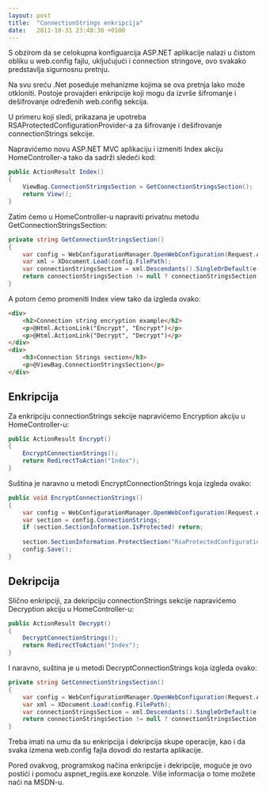 ```yaml
---
layout: post
title:  "ConnectionStrings enkripcija"
date:   2011-10-31 23:48:30 +0100
---
```


S obzirom da se celokupna konfiguarcija ASP.NET aplikacije nalazi u čistom obliku u web.config fajlu, uključujući i connection stringove, ovo svakako predstavlja sigurnosnu pretnju.

Na svu sreću .Net poseduje mehanizme kojima se ova pretnja lako može otkloniti. Postoje provajderi enkripcije koji mogu da izvrše šifromanje i dešifrovanje određenih web.config sekcija.

U primeru koji sledi, prikazana je upotreba RSAProtectedConfigurationProvider-a za šifrovanje i dešifrovanje connectionStrings sekcije.

Napravićemo novu ASP.NET MVC aplikaciju i izmeniti Index akciju HomeController-a tako da sadrži sledeći kod:

```csharp
public ActionResult Index()
{
    ViewBag.ConnectionStringsSection = GetConnectionStringsSection();
    return View();
}
```

Zatim ćemo u HomeController-u napraviti privatnu metodu GetConnectionStringsSection:

```csharp
private string GetConnectionStringsSection()
{
    var config = WebConfigurationManager.OpenWebConfiguration(Request.ApplicationPath);
    var xml = XDocument.Load(config.FilePath);
    var connectionStringsSection = xml.Descendants().SingleOrDefault(e => e.Name == "connectionStrings");
    return connectionStringsSection != null ? connectionStringsSection.ToString() : string.Empty;
}
```

A potom ćemo promeniti Index view tako da izgleda ovako:

```html
<div>
    <h2>Connection string encryption example</h2>
    <p>@Html.ActionLink("Encrypt", "Encrypt")</p>
    <p>@Html.ActionLink("Decrypt", "Decrypt")</p>
</div>
<div>
    <h3>Connection Strings section</h3>
    <p>@ViewBag.ConnectionStringsSection</p>
</div>
```
## Enkripcija

Za enkripciju connectionStrings sekcije napravićemo Encryption akciju u HomeController-u:

```csharp
public ActionResult Encrypt()
{
    EncryptConnectionStrings();
    return RedirectToAction("Index");
}
```

Suština je naravno u metodi EncryptConnectionStrings koja izgleda ovako:

```csharp
public void EncryptConnectionStrings()
{
    var config = WebConfigurationManager.OpenWebConfiguration(Request.ApplicationPath);
    var section = config.ConnectionStrings;
    if (section.SectionInformation.IsProtected) return;
 
    section.SectionInformation.ProtectSection("RsaProtectedConfigurationProvider");
    config.Save();
}
```

## Dekripcija

Slično enkripciji, za dekripciju connectionStrings sekcije napravićemo Decryption akciju u HomeController-u:

```csharp
public ActionResult Decrypt()
{
    DecryptConnectionStrings();
    return RedirectToAction("Index");
}
```

I naravno, suština je u metodi DecryptConnectionStrings koja izgleda ovako:

```csharp
private string GetConnectionStringsSection()
{
    var config = WebConfigurationManager.OpenWebConfiguration(Request.ApplicationPath);
    var xml = XDocument.Load(config.FilePath);
    var connectionStringsSection = xml.Descendants().SingleOrDefault(e => e.Name == "connectionStrings");
    return connectionStringsSection != null ? connectionStringsSection.ToString() : string.Empty;
}
```

Treba imati na umu da su enkripcija i dekripcija skupe operacije, kao i da svaka izmena web.config fajla dovodi do restarta aplikacije.

Pored ovakvog, programskog načina enkripcije i dekripcije, moguće je ovo postići i pomoću aspnet_regiis.exe konzole. Više informacija o tome možete naći na MSDN-u.
